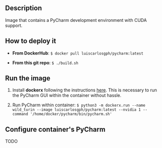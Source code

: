 Description
-----------

Image that contains a PyCharm development environment with CUDA support.

How to deploy it
----------------
* **From DockerHub**: `$ docker pull luiscarlosgph/pycharm:latest`

* **From this git repo**: `$ ./build.sh`

Run the image
-------------

1. Install **dockerx** following the instructions [here](https://github.com/luiscarlosgph/dockerx#install-using-pip). This is necessary to run the PyCharm GUI within the container without hassle. 

2. Run PyCharm within container: `$ python3 -m dockerx.run --name wild_turin --image luiscarlosgph/pycharm:latest --nvidia 1 --command '/home/docker/pycharm/bin/pycharm.sh'`

Configure container's PyCharm
-----------------------------

TODO

